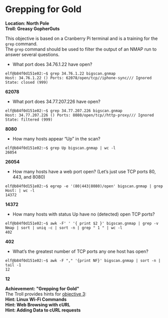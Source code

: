 <h1 id="grepping-for-gold">Grepping for Gold</h1>
<p><strong>Location: North Pole</strong><br>
<strong>Troll: Greasy GopherGuts</strong></p>
<p>This objective is based on a Cranberry Pi terminal and is a training for the <code>grep</code> command.<br>
The <code>grep</code> command should be used to filter the output of an NMAP run to answer several questions.</p>
<ul>
<li>What port does 34.76.1.22 have open?</li>
</ul>
<pre><code>elf@b84f0d151e02:~$ grep 34.76.1.22 bigscan.gnmap
Host: 34.76.1.22 () Ports: 62078/open/tcp//iphone-sync/// Ignored State: closed (999)
</code></pre>
<p><strong>62078</strong></p>
<ul>
<li>What port does 34.77.207.226 have open?</li>
</ul>
<pre><code>elf@b84f0d151e02:~$ grep 34.77.207.226 bigscan.gnmap
Host: 34.77.207.226 () Ports: 8080/open/tcp//http-proxy/// Ignored State: filtered (999)
</code></pre>
<p><strong>8080</strong></p>
<ul>
<li>How many hosts appear “Up” in the scan?</li>
</ul>
<pre><code>elf@b84f0d151e02:~$ grep Up bigscan.gnmap | wc -l
26054
</code></pre>
<p><strong>26054</strong></p>
<ul>
<li>How many hosts have a web port open? (Let’s just use TCP ports 80, 443, and 8080)</li>
</ul>
<pre><code>elf@b84f0d151e02:~$ egrep -e '(80|443|8080)/open' bigscan.gnmap | grep Host: | wc -l
14372
</code></pre>
<p><strong>14372</strong></p>
<ul>
<li>How many hosts with status Up have no (detected) open TCP ports?</li>
</ul>
<pre><code>elf@b84f0d151e02:~$ awk -F' ' '{ print $2 }' bigscan.gnmap | grep -v Nmap | sort | uniq -c | sort -n | grep " 1 " | wc -l
402
</code></pre>
<p><strong>402</strong></p>
<ul>
<li>What’s the greatest number of TCP ports any one host has open?</li>
</ul>
<pre><code>elf@b84f0d151e02:~$ awk -F "," '{print NF}' bigscan.gnmap | sort -n | tail -1
12
</code></pre>
<p><strong>12</strong></p>
<p><strong>Achievement: "Grepping for Gold"</strong><br>
The Troll provides hints for <a href="https://github.com/joergschwarzwaelder/hhc2021/tree/master/Objective-3">objective 3</a>:<br>
<strong>Hint: Linux Wi-Fi Commands</strong><br>
<strong>Hint: Web Browsing with cURL</strong><br>
<strong>Hint: Adding Data to cURL requests</strong></p>

